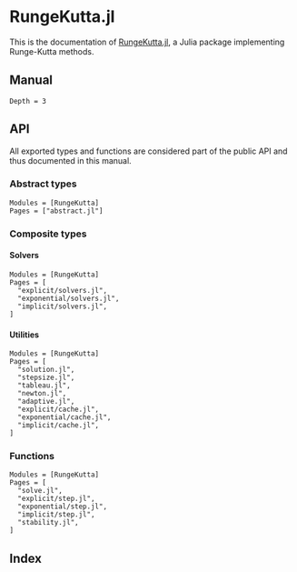 # RungeKutta.jl

This is the documentation of [RungeKutta.jl](https://github.com/giancarloantonucci/RungeKutta.jl), a Julia package implementing Runge-Kutta methods.

## Manual

```@contents
Depth = 3
```

## API

All exported types and functions are considered part of the public API and thus documented in this manual.

### Abstract types

```@autodocs
Modules = [RungeKutta]
Pages = ["abstract.jl"]
```

### Composite types

#### Solvers

```@autodocs
Modules = [RungeKutta]
Pages = [
  "explicit/solvers.jl",
  "exponential/solvers.jl",
  "implicit/solvers.jl",
]
```

#### Utilities

```@autodocs
Modules = [RungeKutta]
Pages = [
  "solution.jl",
  "stepsize.jl",
  "tableau.jl",
  "newton.jl",
  "adaptive.jl",
  "explicit/cache.jl",
  "exponential/cache.jl",
  "implicit/cache.jl",
]
```

### Functions

```@autodocs
Modules = [RungeKutta]
Pages = [
  "solve.jl",
  "explicit/step.jl",
  "exponential/step.jl",
  "implicit/step.jl",
  "stability.jl",
]
```

## Index

```@index
```
